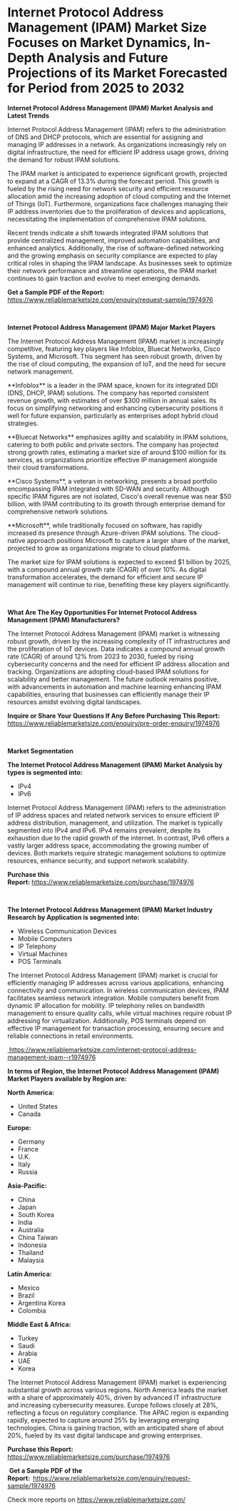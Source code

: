 <p><h1>Internet Protocol Address Management (IPAM) Market Size Focuses on Market Dynamics, In-Depth Analysis and Future Projections of its Market Forecasted for Period from 2025 to 2032</h1></p><p><strong>Internet Protocol Address Management (IPAM) Market Analysis and Latest Trends</strong></p>
<p><p>Internet Protocol Address Management (IPAM) refers to the administration of DNS and DHCP protocols, which are essential for assigning and managing IP addresses in a network. As organizations increasingly rely on digital infrastructure, the need for efficient IP address usage grows, driving the demand for robust IPAM solutions. </p><p>The IPAM market is anticipated to experience significant growth, projected to expand at a CAGR of 13.3% during the forecast period. This growth is fueled by the rising need for network security and efficient resource allocation amid the increasing adoption of cloud computing and the Internet of Things (IoT). Furthermore, organizations face challenges managing their IP address inventories due to the proliferation of devices and applications, necessitating the implementation of comprehensive IPAM solutions.</p><p>Recent trends indicate a shift towards integrated IPAM solutions that provide centralized management, improved automation capabilities, and enhanced analytics. Additionally, the rise of software-defined networking and the growing emphasis on security compliance are expected to play critical roles in shaping the IPAM landscape. As businesses seek to optimize their network performance and streamline operations, the IPAM market continues to gain traction and evolve to meet emerging demands.</p></p>
<p><strong>Get a Sample PDF of the Report:&nbsp;</strong> <a href="https://www.reliablemarketsize.com/enquiry/request-sample/1974976?utm_campaign=1845&utm_medium=2&utm_source=Github&utm_content=ia&utm_term=15012025&utm_id=internet-protocol-address-management-ipam">https://www.reliablemarketsize.com/enquiry/request-sample/1974976</a></p>
<p>&nbsp;</p>
<p><strong>Internet Protocol Address Management (IPAM) Major Market Players</strong></p>
<p><p>The Internet Protocol Address Management (IPAM) market is increasingly competitive, featuring key players like Infoblox, Bluecat Networks, Cisco Systems, and Microsoft. This segment has seen robust growth, driven by the rise of cloud computing, the expansion of IoT, and the need for secure network management.</p><p>**Infoblox** is a leader in the IPAM space, known for its integrated DDI (DNS, DHCP, IPAM) solutions. The company has reported consistent revenue growth, with estimates of over $300 million in annual sales. Its focus on simplifying networking and enhancing cybersecurity positions it well for future expansion, particularly as enterprises adopt hybrid cloud strategies.</p><p>**Bluecat Networks** emphasizes agility and scalability in IPAM solutions, catering to both public and private sectors. The company has projected strong growth rates, estimating a market size of around $100 million for its services, as organizations prioritize effective IP management alongside their cloud transformations.</p><p>**Cisco Systems**, a veteran in networking, presents a broad portfolio encompassing IPAM integrated with SD-WAN and security. Although specific IPAM figures are not isolated, Cisco's overall revenue was near $50 billion, with IPAM contributing to its growth through enterprise demand for comprehensive network solutions.</p><p>**Microsoft**, while traditionally focused on software, has rapidly increased its presence through Azure-driven IPAM solutions. The cloud-native approach positions Microsoft to capture a larger share of the market, projected to grow as organizations migrate to cloud platforms.</p><p>The market size for IPAM solutions is expected to exceed $1 billion by 2025, with a compound annual growth rate (CAGR) of over 10%. As digital transformation accelerates, the demand for efficient and secure IP management will continue to rise, benefiting these key players significantly.</p></p>
<p>&nbsp;</p>
<p><strong>What Are The Key Opportunities For Internet Protocol Address Management (IPAM) Manufacturers?</strong></p>
<p><p>The Internet Protocol Address Management (IPAM) market is witnessing robust growth, driven by the increasing complexity of IT infrastructures and the proliferation of IoT devices. Data indicates a compound annual growth rate (CAGR) of around 12% from 2023 to 2030, fueled by rising cybersecurity concerns and the need for efficient IP address allocation and tracking. Organizations are adopting cloud-based IPAM solutions for scalability and better management. The future outlook remains positive, with advancements in automation and machine learning enhancing IPAM capabilities, ensuring that businesses can efficiently manage their IP resources amidst evolving digital landscapes.</p></p>
<p><strong>Inquire or Share Your Questions If Any Before Purchasing This Report:</strong> <a href="https://www.reliablemarketsize.com/enquiry/pre-order-enquiry/1974976?utm_campaign=1845&utm_medium=2&utm_source=Github&utm_content=ia&utm_term=15012025&utm_id=internet-protocol-address-management-ipam">https://www.reliablemarketsize.com/enquiry/pre-order-enquiry/1974976</a></p>
<p>&nbsp;</p>
<p><strong>Market Segmentation</strong></p>
<p><strong>The Internet Protocol Address Management (IPAM) Market Analysis by types is segmented into:</strong></p>
<p><ul><li>IPv4</li><li>IPv6</li></ul></p>
<p><p>Internet Protocol Address Management (IPAM) refers to the administration of IP address spaces and related network services to ensure efficient IP address distribution, management, and utilization. The market is typically segmented into IPv4 and IPv6. IPv4 remains prevalent, despite its exhaustion due to the rapid growth of the internet. In contrast, IPv6 offers a vastly larger address space, accommodating the growing number of devices. Both markets require strategic management solutions to optimize resources, enhance security, and support network scalability.</p></p>
<p><strong>Purchase this Report:&nbsp;</strong><a href="https://www.reliablemarketsize.com/purchase/1974976?utm_campaign=1845&utm_medium=2&utm_source=Github&utm_content=ia&utm_term=15012025&utm_id=internet-protocol-address-management-ipam">https://www.reliablemarketsize.com/purchase/1974976</a></p>
<p>&nbsp;</p>
<p><strong>The Internet Protocol Address Management (IPAM) Market Industry Research by Application is segmented into:</strong></p>
<p><ul><li>Wireless Communication Devices</li><li>Mobile Computers</li><li>IP Telephony</li><li>Virtual Machines</li><li>POS Terminals</li></ul></p>
<p><p>The Internet Protocol Address Management (IPAM) market is crucial for efficiently managing IP addresses across various applications, enhancing connectivity and communication. In wireless communication devices, IPAM facilitates seamless network integration. Mobile computers benefit from dynamic IP allocation for mobility. IP telephony relies on bandwidth management to ensure quality calls, while virtual machines require robust IP addressing for virtualization. Additionally, POS terminals depend on effective IP management for transaction processing, ensuring secure and reliable connections in retail environments.</p></p>
<p><a href="https://www.reliablemarketsize.com/internet-protocol-address-management-ipam--r1974976?utm_campaign=1845&utm_medium=2&utm_source=Github&utm_content=ia&utm_term=15012025&utm_id=internet-protocol-address-management-ipam">&nbsp;https://www.reliablemarketsize.com/internet-protocol-address-management-ipam--r1974976</a></p>
<p><strong>In terms of Region, the Internet Protocol Address Management (IPAM) Market Players available by Region are:</strong></p>
<p>
    <p> <strong> North America: </strong>
        <ul>
            <li>United States</li>
            <li>Canada</li>
        </ul>
        </p> 
    <p> <strong> Europe: </strong>
        <ul>
            <li>Germany</li>
            <li>France</li>
            <li>U.K.</li>
            <li>Italy</li>
            <li>Russia</li>
        </ul>
        </p> 
    <p> <strong> Asia-Pacific: </strong>
        <ul>
            <li>China</li>
            <li>Japan</li>
            <li>South Korea</li>
            <li>India</li>
            <li>Australia</li>
            <li>China Taiwan</li>
            <li>Indonesia</li>
            <li>Thailand</li>
            <li>Malaysia</li>
        </ul>
        </p> 
    <p> <strong> Latin America: </strong>
        <ul>
            <li>Mexico</li>
            <li>Brazil</li>
            <li>Argentina Korea</li>
            <li>Colombia</li>
        </ul>
        </p> 
    <p> <strong> Middle East & Africa: </strong>
        <ul>
            <li>Turkey</li>
            <li>Saudi</li>
            <li>Arabia</li>
            <li>UAE</li>
            <li>Korea</li>
        </ul>
    </p>
    </p>
<p><p>The Internet Protocol Address Management (IPAM) market is experiencing substantial growth across various regions. North America leads the market with a share of approximately 40%, driven by advanced IT infrastructure and increasing cybersecurity measures. Europe follows closely at 28%, reflecting a focus on regulatory compliance. The APAC region is expanding rapidly, expected to capture around 25% by leveraging emerging technologies. China is gaining traction, with an anticipated share of about 20%, fueled by its vast digital landscape and growing enterprises.</p></p>
<p><strong>Purchase this Report: </strong><a href="https://www.reliablemarketsize.com/purchase/1974976?utm_campaign=1845&utm_medium=2&utm_source=Github&utm_content=ia&utm_term=15012025&utm_id=internet-protocol-address-management-ipam">https://www.reliablemarketsize.com/purchase/1974976</a></p>
<p>&nbsp;<strong>Get a Sample PDF of the Report:&nbsp;&nbsp;</strong><a href="https://www.reliablemarketsize.com/enquiry/request-sample/1974976?utm_campaign=1845&utm_medium=2&utm_source=Github&utm_content=ia&utm_term=15012025&utm_id=internet-protocol-address-management-ipam">https://www.reliablemarketsize.com/enquiry/request-sample/1974976</a></p>
<p><strong></strong></p>
<p>Check more reports on <a href="https://www.reliablemarketsize.com/?utm_campaign=1845&utm_medium=2&utm_source=Github&utm_content=ia&utm_term=15012025&utm_id=internet-protocol-address-management-ipam">https://www.reliablemarketsize.com/</a></p>